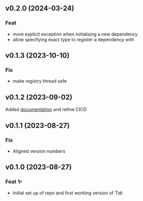 ## v0.2.0 (2024-03-24)

### Feat

- more explicit exception when initialising a new dependency
- allow specifying exact type to register a dependency with

## v0.1.3 (2023-10-10)

### Fix

- make registry thread safe

## v0.1.2 (2023-09-02)

Added [documentation](https://pattersam.github.io/tidi/usage/) and refine CICD

## v0.1.1 (2023-08-27)

### Fix

- Aligned version numbers

## v0.1.0 (2023-08-27)

### Feat ✨

- Initial set up of repo and first working version of Tidi
